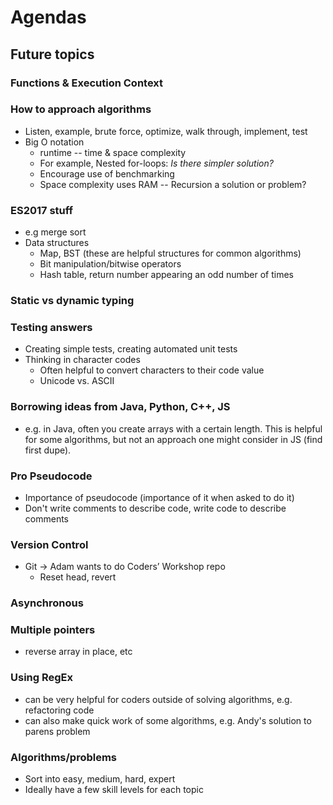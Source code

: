 # Agendas

## Future topics

### Functions & Execution Context

### How to approach algorithms

* Listen, example, brute force, optimize, walk through, implement, test
* Big O notation
  * runtime -- time & space complexity
  * For example, Nested for-loops: _Is there simpler solution?_
  * Encourage use of benchmarking
  * Space complexity uses RAM -- Recursion a solution or problem?

### ES2017 stuff

* e.g merge sort
* Data structures
  * Map, BST (these are helpful structures for common algorithms)
  * Bit manipulation/bitwise operators
  * Hash table, return number appearing an odd number of times

### Static vs dynamic typing

### Testing answers

* Creating simple tests, creating automated unit tests
* Thinking in character codes
	* Often helpful to convert characters to their code value
	* Unicode vs. ASCII

### Borrowing ideas from Java, Python, C++, JS

* e.g. in Java, often you create arrays with a certain length. This is helpful for some algorithms, but not an approach one might consider in JS (find first dupe).

### Pro Pseudocode

* Importance of pseudocode (importance of it when asked to do it)
* Don't write comments to describe code, write code to describe comments

### Version Control

* Git → Adam wants to do Coders’ Workshop repo
  * Reset head, revert

### Asynchronous

### Multiple pointers

* reverse array in place, etc

### Using RegEx

* can be very helpful for coders outside of solving algorithms, e.g. refactoring code
* can also make quick work of some algorithms, e.g. Andy's solution to parens problem

### Algorithms/problems

* Sort into easy, medium, hard, expert
* Ideally have a few skill levels for each topic
